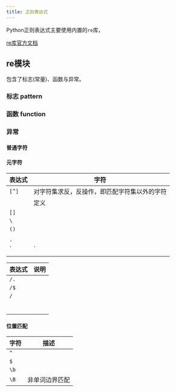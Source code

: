 ```yaml
---
title: 正则表达式
---
```


Python正则表达式主要使用内置的`re`库，

[re库官方文档](https://docs.python.org/zh-cn/3/library/re.html#module-re)

## re模块

包含了标志(常量)、函数与异常。

### 标志 pattern

### 函数 function

### 异常







#### 普通字符

#### 元字符

| 表达式 | 字符                                         |
| ------ | -------------------------------------------- |
| `[^]`  | 对字符集求反，反操作，即匹配字符集以外的字符 |
|        | 定义                                         |
| `[]`   |                                              |
| `\`    |                                              |
| `()`   |                                              |
|        |                                              |
| `.`    |                                              |
| `|`    | 或                                           |
|        |                                              |

| 表达式 | 说明 |
| ------ | ---- |
| `/.`   |      |
| `/$`   |      |
| `/`    |      |
|        |      |
|        |      |
|        |      |
|        |      |
|        |      |
|        |      |



#### 位置匹配

| 字符 | 描述           |
| ---- | -------------- |
| `^`  |                |
| `$`  |                |
| `\b` |                |
| `\B` | 非单词边界匹配 |



























